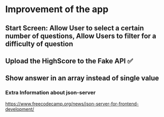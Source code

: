 # Improvement of the app

## Start Screen: Allow User to select a certain number of questions, Allow Users to filter for a difficulty of question

## Upload the HighScore to the Fake API ✅

## Show answer in an array instead of single value

### Extra Information about json-server

https://www.freecodecamp.org/news/json-server-for-frontend-development/
